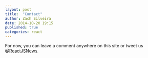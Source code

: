 ```yaml
---
layout: post
title:  "Contact"
author: Zach Silveira
date: 2014-10-20 19:15
published: true
categories: react
---
```

For now, you can leave a comment anywhere on this site or tweet us [@ReactJSNews](http://twitter.com/reactjsnews).